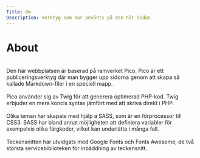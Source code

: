 ```yaml
---
Title: Om
Description: Verktyg som har använts på den här sidan
---
```


About
==================
<br>
Den här webbplatsen är baserad på ramverket Pico. Pico är ett publiceringsverktyg
där man bygger upp sidorna genom att skapa så kallade Markdown-filer i en speciell
mapp.
<br><br>
Pico använder sig av Twig för att generera optimerad PHP-kod. Twig erbjuder en
mera koncis syntax jämfört med att skriva direkt i PHP.
<br><br>
Olika teman har skapats med hjälp a SASS, som är en förprocessor till CSS3.
SASS har bland annat möjligheten att definiera variabler för exempelvis olika
färgkoder, vilket kan underlätta i många fall.
<br><br>
Teckensnitten har utvidgats med Google Fonts och Fonts Awesome, de två största
servicebiblioteken för inbäddning av teckensnitt.<br>
